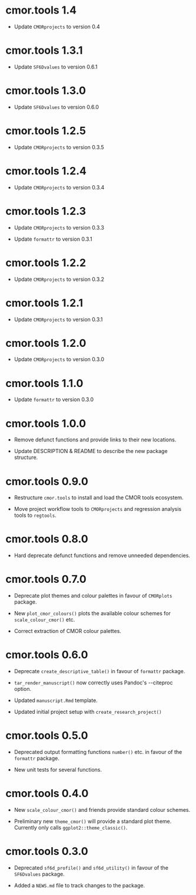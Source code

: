 # cmor.tools 1.4

* Update `CMORprojects` to version 0.4

# cmor.tools 1.3.1

* Update `SF6Dvalues` to version 0.6.1

# cmor.tools 1.3.0

* Update `SF6Dvalues` to version 0.6.0

# cmor.tools 1.2.5

* Update `CMORprojects` to version 0.3.5

# cmor.tools 1.2.4

* Update `CMORprojects` to version 0.3.4

# cmor.tools 1.2.3

* Update `CMORprojects` to version 0.3.3

* Update `formattr` to version 0.3.1

# cmor.tools 1.2.2

* Update `CMORprojects` to version 0.3.2

# cmor.tools 1.2.1

* Update `CMORprojects` to version 0.3.1

# cmor.tools 1.2.0

* Update `CMORprojects` to version 0.3.0

# cmor.tools 1.1.0

* Update `formattr` to version 0.3.0

# cmor.tools 1.0.0

* Remove defunct functions and provide links to their new locations.

* Update DESCRIPTION & README to describe the new package structure.

# cmor.tools 0.9.0

* Restructure `cmor.tools` to install and load the CMOR tools ecosystem.

* Move project workflow tools to `CMORprojects` and regression analysis tools
  to `regtools`.

# cmor.tools 0.8.0

* Hard deprecate defunct functions and remove unneeded dependencies.

# cmor.tools 0.7.0

* Deprecate plot themes and colour palettes in favour of `CMORplots` package.

* New `plot_cmor_colours()` plots the available colour schemes for
  `scale_colour_cmor()` etc.

* Correct extraction of CMOR colour palettes.

# cmor.tools 0.6.0

* Deprecate `create_descriptive_table()` in favour of `formattr` package.

* `tar_render_manuscript()` now correctly uses Pandoc's --citeproc option.

* Updated `manuscript.Rmd` template.

* Updated initial project setup with `create_research_project()`

# cmor.tools 0.5.0

* Deprecated output formatting functions `number()` etc. in favour of the
  `formattr` package.

* New unit tests for several functions.

# cmor.tools 0.4.0

* New `scale_colour_cmor()` and friends provide standard colour schemes.

* Preliminary new `theme_cmor()` will provide a standard plot theme. Currently
  only calls `ggplot2::theme_classic()`.

# cmor.tools 0.3.0

* Deprecated `sf6d_profile()` and `sf6d_utility()` in favour of the
    `SF6Dvalues` package.

* Added a `NEWS.md` file to track changes to the package.
